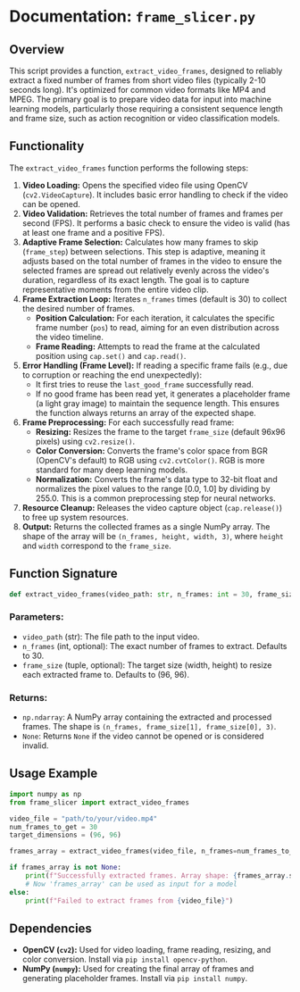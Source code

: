 # Documentation: `frame_slicer.py`

## Overview

This script provides a function, `extract_video_frames`, designed to reliably extract a fixed number of frames from short video files (typically 2-10 seconds long). It's optimized for common video formats like MP4 and MPEG. The primary goal is to prepare video data for input into machine learning models, particularly those requiring a consistent sequence length and frame size, such as action recognition or video classification models.

## Functionality

The `extract_video_frames` function performs the following steps:

1.  **Video Loading:** Opens the specified video file using OpenCV (`cv2.VideoCapture`). It includes basic error handling to check if the video can be opened.
2.  **Video Validation:** Retrieves the total number of frames and frames per second (FPS). It performs a basic check to ensure the video is valid (has at least one frame and a positive FPS).
3.  **Adaptive Frame Selection:** Calculates how many frames to skip (`frame_step`) between selections. This step is adaptive, meaning it adjusts based on the total number of frames in the video to ensure the selected frames are spread out relatively evenly across the video's duration, regardless of its exact length. The goal is to capture representative moments from the entire video clip.
4.  **Frame Extraction Loop:** Iterates `n_frames` times (default is 30) to collect the desired number of frames.
    *   **Position Calculation:** For each iteration, it calculates the specific frame number (`pos`) to read, aiming for an even distribution across the video timeline.
    *   **Frame Reading:** Attempts to read the frame at the calculated position using `cap.set()` and `cap.read()`.
5.  **Error Handling (Frame Level):** If reading a specific frame fails (e.g., due to corruption or reaching the end unexpectedly):
    *   It first tries to reuse the `last_good_frame` successfully read.
    *   If no good frame has been read yet, it generates a placeholder frame (a light gray image) to maintain the sequence length. This ensures the function always returns an array of the expected shape.
6.  **Frame Preprocessing:** For each successfully read frame:
    *   **Resizing:** Resizes the frame to the target `frame_size` (default 96x96 pixels) using `cv2.resize()`.
    *   **Color Conversion:** Converts the frame's color space from BGR (OpenCV's default) to RGB using `cv2.cvtColor()`. RGB is more standard for many deep learning models.
    *   **Normalization:** Converts the frame's data type to 32-bit float and normalizes the pixel values to the range [0.0, 1.0] by dividing by 255.0. This is a common preprocessing step for neural networks.
7.  **Resource Cleanup:** Releases the video capture object (`cap.release()`) to free up system resources.
8.  **Output:** Returns the collected frames as a single NumPy array. The shape of the array will be `(n_frames, height, width, 3)`, where `height` and `width` correspond to the `frame_size`.

## Function Signature

```python
def extract_video_frames(video_path: str, n_frames: int = 30, frame_size: tuple = (96, 96)) -> np.ndarray | None:
```

### Parameters:

*   `video_path` (str): The file path to the input video.
*   `n_frames` (int, optional): The exact number of frames to extract. Defaults to 30.
*   `frame_size` (tuple, optional): The target size (width, height) to resize each extracted frame to. Defaults to (96, 96).

### Returns:

*   `np.ndarray`: A NumPy array containing the extracted and processed frames. The shape is `(n_frames, frame_size[1], frame_size[0], 3)`.
*   `None`: Returns `None` if the video cannot be opened or is considered invalid.

## Usage Example

```python
import numpy as np
from frame_slicer import extract_video_frames

video_file = "path/to/your/video.mp4"
num_frames_to_get = 30
target_dimensions = (96, 96)

frames_array = extract_video_frames(video_file, n_frames=num_frames_to_get, frame_size=target_dimensions)

if frames_array is not None:
    print(f"Successfully extracted frames. Array shape: {frames_array.shape}")
    # Now 'frames_array' can be used as input for a model
else:
    print(f"Failed to extract frames from {video_file}")

```

## Dependencies

*   **OpenCV (`cv2`):** Used for video loading, frame reading, resizing, and color conversion. Install via `pip install opencv-python`.
*   **NumPy (`numpy`):** Used for creating the final array of frames and generating placeholder frames. Install via `pip install numpy`.
